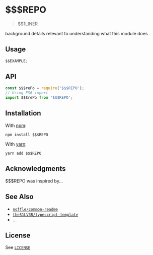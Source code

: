 <!-- ! Replace $$$REPO with repository name -->

# $$$REPO

> $$1LINER

background details relevant to understanding what this module does

## Usage

```javascript
$$EXAMPLE;
```

## API

```js
const $$$rePo = require('$$$REPO');
// Using ES6 import
import $$$rePo from '$$$REPO';
```

## Installation

With [npm](https://npmjs.org/):

```shell
npm install $$$REPO
```

With [yarn](https://yarnpkg.com/en/):

```shell
yarn add $$$REPO
```

## Acknowledgments

$$$REPO was inspired by...

## See Also

- [`noffle/common-readme`](https://github.com/noffle/common-readme)
- [`theS1LV3R/typescript-template`](https://github.com/theS1LV3R/typescript-template)
- ...

## License

See [`LICENSE`](./LICENSE)
